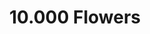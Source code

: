 ---
pid: CH626
title: 10.000 Flowers
location_transcription: Clark Park
zipcode: '19143'
outside_phl: 
neighborhood: University City
age: '27'
age_range: 20-29
instagram: 
image_file_name: CH_626.jpg
proposal_transcription: Live flowers, susceptible to picking, weather, time, etc.
  Plastic flowers, not. 20 ft.
topic: Environment
topic_summary: '0'
type: Garden,Interactive,Conceptual
keywords_other: 
credit: 
image_labels: 
twitter: 
facebook: 
permalink: "/monuments/ch626/"
layout: item-page
---